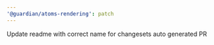 ```yaml
---
'@guardian/atoms-rendering': patch
---
```


Update readme with correct name for changesets auto generated PR
